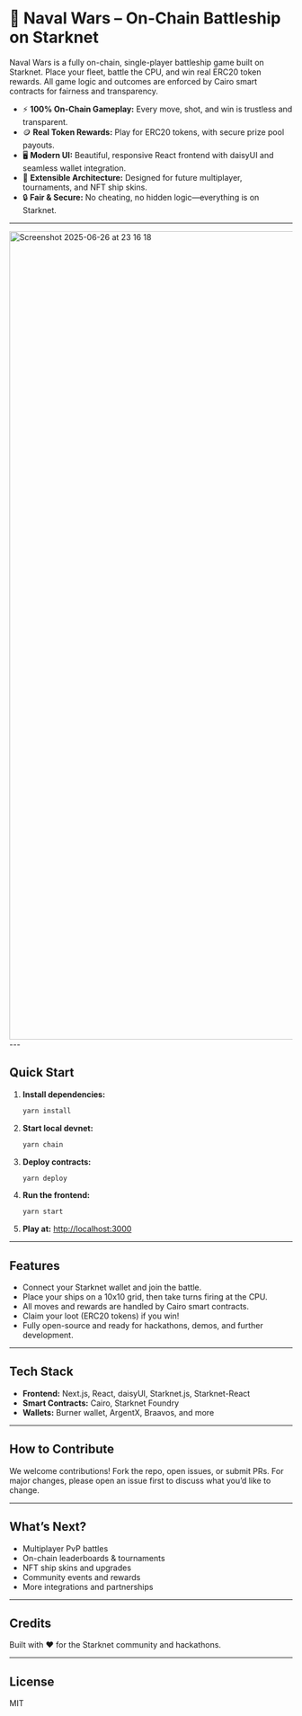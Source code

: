 
# 🚢 Naval Wars – On-Chain Battleship on Starknet

Naval Wars is a fully on-chain, single-player battleship game built on Starknet. Place your fleet, battle the CPU, and win real ERC20 token rewards. All game logic and outcomes are enforced by Cairo smart contracts for fairness and transparency.

- ⚡ **100% On-Chain Gameplay:** Every move, shot, and win is trustless and transparent.
- 🪙 **Real Token Rewards:** Play for ERC20 tokens, with secure prize pool payouts.
- 🖥 **Modern UI:** Beautiful, responsive React frontend with daisyUI and seamless wallet integration.
- 🧩 **Extensible Architecture:** Designed for future multiplayer, tournaments, and NFT ship skins.
- 🔒 **Fair & Secure:** No cheating, no hidden logic—everything is on Starknet.

---
<img width="1438" alt="Screenshot 2025-06-26 at 23 16 18" src="https://github.com/user-attachments/assets/55f9ce7e-f462-4dcb-ab83-838fc2fa25ce" />
---

## Quick Start

1. **Install dependencies:**
   ```bash
   yarn install
   ```
2. **Start local devnet:**
   ```bash
   yarn chain
   ```
3. **Deploy contracts:**
   ```bash
   yarn deploy
   ```
4. **Run the frontend:**
   ```bash
   yarn start
   ```
5. **Play at:** [http://localhost:3000](http://localhost:3000)

---

## Features
- Connect your Starknet wallet and join the battle.
- Place your ships on a 10x10 grid, then take turns firing at the CPU.
- All moves and rewards are handled by Cairo smart contracts.
- Claim your loot (ERC20 tokens) if you win!
- Fully open-source and ready for hackathons, demos, and further development.

---

## Tech Stack
- **Frontend:** Next.js, React, daisyUI, Starknet.js, Starknet-React
- **Smart Contracts:** Cairo, Starknet Foundry
- **Wallets:** Burner wallet, ArgentX, Braavos, and more

---

## How to Contribute
We welcome contributions! Fork the repo, open issues, or submit PRs. For major changes, please open an issue first to discuss what you’d like to change.

---

## What’s Next?
- Multiplayer PvP battles
- On-chain leaderboards & tournaments
- NFT ship skins and upgrades
- Community events and rewards
- More integrations and partnerships

---

## Credits
Built with ❤️ for the Starknet community and hackathons.

---

## License
MIT

